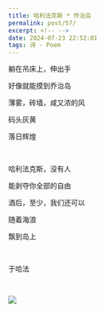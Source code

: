 ```yaml
---
title: 哈利法克斯 * 乔治岛
permalink: post/57/
excerpt: <!-- -->
date: 2024-07-23 22:52:01
tags: 诗 - Poem
---
```


躺在吊床上，伸出手

好像就能摸到乔治岛

薄雾，砖墙，咸又浓的风

码头灰黄

落日辉煌

<br>

哈利法克斯，没有人

能剥夺你全部的自由

酒后，至少，我们还可以

随着海浪

飘到岛上

<br>

于哈法

<br>

![](1.webp)